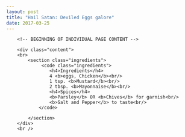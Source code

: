 ```yaml
---
layout: post
title: "Hail Satan: Deviled Eggs galore"
date: 2017-03-25
---
```

		<!-- BEGINNING OF INDIVIDUAL PAGE CONTENT -->

		<div class="content">
		<br>
			<section class="ingredients">
				 <code class="ingredients">
					<h4>Ingredients</h4>
					4 <b>eggs, Chicken</b><br/>
					1 tsp. <b>Mustard</b><br/>
					2 tbsp. <b>Mayonnaise</b><br/>
					<h4>Spices</h4>
					<b>Parsley</b> OR <b>Chives</b> for garnish<br/>
					<b>Salt and Pepper</b> to taste<br/>
				</code>
				
			</section>
		</div>
		<br />
